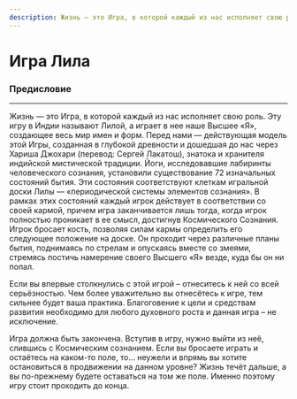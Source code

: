 ```yaml
---
description: Жизнь — это Игра, в которой каждый из нас исполняет свою роль. Эту игру в Индии называют Лилой, а играет в нее наше Высшее «Я», создающее весь мир имен и форм.
---
```

# Игра Лила 

###  Предисловие


---
Жизнь — это Игра, в которой каждый из нас исполняет свою роль. Эту игру в Индии называют Лилой, а играет в нее наше Высшее «Я», создающее весь мир имен и форм. Перед нами — действующая модель этой Игры, созданная в глубокой древности и дошедшая до нас через Хариша Джохари (перевод: Сергей Лакатош), знатока и хранителя индийской мистической традиции. Йоги, исследовавшие лабиринты человеческого сознания, установили существование 72 изначальных состояний бытия. Эти состояния соответствуют клеткам игральной доски Лилы — «периодической системы элементов сознания». В рамках этих состояний каждый игрок действует в соответствии со своей кармой, причем игра заканчивается лишь тогда, когда игрок полностью проникает в ее смысл, достигнув Космического Сознания. Игрок бросает кость, позволяя силам кармы определить его следующее положение на доске. Он проходит через различные планы бытия, поднимаясь по стрелам и опускаясь вместе со змеями, стремясь постичь намерение своего Высшего «Я» везде, куда бы он ни попал. 

Если вы впервые столкнулись с этой игрой – отнеситесь к ней со всей серьёзностью. Чем более уважительно вы отнесётесь к игре, тем сильнее будет ваша практика. Благоговение к цели и средствам развития необходимо для любого духовного роста и данная игра – не исключение.

Игра должна быть закончена. Вступив в игру, нужно выйти из неё, слившись с Космическим сознанием. Если вы бросаете играть и остаётесь на каком-то поле, то… неужели и впрямь вы хотите остановиться в продвижении на данном уровне? Жизнь течёт дальше, а вы по-прежнему будете оставаться на том же поле. Именно поэтому игру стоит проходить до конца.
